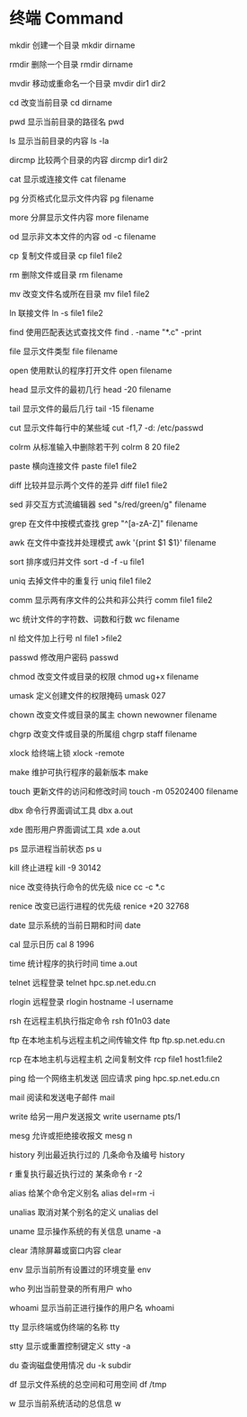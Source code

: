 # 终端 Command

mkdir    创建一个目录    mkdir dirname

rmdir    删除一个目录    rmdir dirname

mvdir    移动或重命名一个目录    mvdir dir1 dir2

cd    改变当前目录    cd dirname

pwd    显示当前目录的路径名    pwd

ls    显示当前目录的内容    ls -la

dircmp    比较两个目录的内容    dircmp dir1 dir2


cat    显示或连接文件    cat filename

pg    分页格式化显示文件内容    pg filename

more    分屏显示文件内容    more filename

od    显示非文本文件的内容    od -c filename

cp    复制文件或目录    cp file1 file2

rm    删除文件或目录    rm filename

mv    改变文件名或所在目录    mv file1 file2

ln    联接文件    ln -s file1 file2

find    使用匹配表达式查找文件    find . -name "*.c" -print

file    显示文件类型    file filename

open    使用默认的程序打开文件    open filename


head    显示文件的最初几行    head -20 filename

tail    显示文件的最后几行    tail -15 filename

cut    显示文件每行中的某些域    cut -f1,7 -d: /etc/passwd

colrm    从标准输入中删除若干列    colrm 8 20 file2

paste    横向连接文件    paste file1 file2

diff    比较并显示两个文件的差异    diff file1 file2

sed    非交互方式流编辑器    sed "s/red/green/g" filename

grep    在文件中按模式查找    grep "^[a-zA-Z]" filename

awk    在文件中查找并处理模式    awk '{print $1 $1}' filename

sort    排序或归并文件    sort -d -f -u file1

uniq    去掉文件中的重复行    uniq file1 file2

comm    显示两有序文件的公共和非公共行    comm file1 file2

wc    统计文件的字符数、词数和行数    wc filename

nl    给文件加上行号    nl file1 >file2


passwd    修改用户密码    passwd

chmod    改变文件或目录的权限    chmod ug+x filename

umask    定义创建文件的权限掩码    umask 027

chown    改变文件或目录的属主    chown newowner filename

chgrp    改变文件或目录的所属组    chgrp staff filename

xlock    给终端上锁    xlock -remote


make    维护可执行程序的最新版本    make

touch    更新文件的访问和修改时间    touch -m 05202400 filename

dbx    命令行界面调试工具    dbx a.out

xde    图形用户界面调试工具    xde a.out


ps    显示进程当前状态    ps u

kill    终止进程    kill -9 30142

nice    改变待执行命令的优先级    nice cc -c *.c

renice    改变已运行进程的优先级    renice +20 32768


date    显示系统的当前日期和时间    date

cal    显示日历    cal 8 1996

time    统计程序的执行时间    time a.out


telnet    远程登录    telnet hpc.sp.net.edu.cn

rlogin    远程登录    rlogin hostname -l username

rsh    在远程主机执行指定命令    rsh f01n03 date

ftp    在本地主机与远程主机之间传输文件    ftp ftp.sp.net.edu.cn

rcp    在本地主机与远程主机 之间复制文件    rcp file1 host1:file2

ping    给一个网络主机发送 回应请求    ping hpc.sp.net.edu.cn

mail    阅读和发送电子邮件    mail

write    给另一用户发送报文    write username pts/1

mesg    允许或拒绝接收报文    mesg n


history    列出最近执行过的 几条命令及编号    history

r    重复执行最近执行过的 某条命令    r -2

alias    给某个命令定义别名    alias del=rm -i

unalias    取消对某个别名的定义    unalias del


uname    显示操作系统的有关信息    uname -a

clear    清除屏幕或窗口内容    clear

env    显示当前所有设置过的环境变量    env

who    列出当前登录的所有用户    who

whoami    显示当前正进行操作的用户名    whoami

tty    显示终端或伪终端的名称    tty

stty    显示或重置控制键定义    stty -a

du    查询磁盘使用情况    du -k subdir

df    显示文件系统的总空间和可用空间    df /tmp

w    显示当前系统活动的总信息    w
